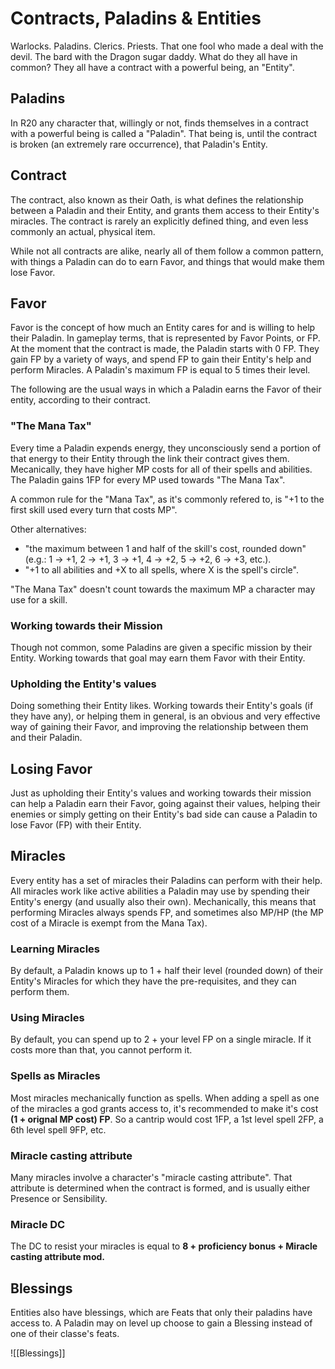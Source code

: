 # Contracts, Paladins & Entities

Warlocks. Paladins. Clerics. Priests. That one fool who made a deal with the devil. The bard with the Dragon sugar daddy. What do they all have in common? They all have a contract with a powerful being, an "Entity".

## Paladins

In R20 any character that, willingly or not, finds themselves in a contract with a powerful being is called a "Paladin". That being is, until the contract is broken (an extremely rare occurrence), that Paladin's Entity.

## Contract
The contract, also known as their Oath, is what defines the relationship between a Paladin and their Entity, and grants them access to their Entity's miracles. The contract is rarely an explicitly defined thing, and even less commonly an actual, physical item.

While not all contracts are alike, nearly all of them follow a common pattern, with things a Paladin can do to earn Favor, and things that would make them lose Favor.

## Favor
Favor is the concept of how much an Entity cares for and is willing to help their Paladin. In gameplay terms, that is represented by Favor Points, or FP. At the moment that the contract is made, the Paladin starts with 0 FP. They gain FP by a variety of ways, and spend FP to gain their Entity's help and perform Miracles. A Paladin's maximum FP is equal to 5 times their level.

The following are the usual ways in which a Paladin earns the Favor of their entity, according to their contract.

### "The Mana Tax"
Every time a Paladin expends energy, they unconsciously send a portion of that energy to their Entity through the link their contract gives them. Mecanically, they have higher MP costs for all of their spells and abilities. The Paladin gains 1FP for every MP used towards "The Mana Tax".

A common rule for the "Mana Tax", as it's commonly refered to, is "+1 to the first skill used every turn that costs MP".

Other alternatives:
- "the maximum between 1 and half of the skill's cost, rounded down" (e.g.: 1 -> +1, 2 -> +1, 3 -> +1, 4 -> +2, 5 -> +2, 6 -> +3, etc.). 
- "+1 to all abilities and +X to all spells, where X is the spell's circle".

"The Mana Tax" doesn't count towards the maximum MP a character may use for a skill.

### Working towards their Mission
Though not common, some Paladins are given a specific mission by their Entity. Working towards that goal may earn them Favor with their Entity.

### Upholding the Entity's values
Doing something their Entity likes. Working towards their Entity's goals (if they have any), or helping them in general, is an obvious and very effective way of gaining their Favor, and improving the relationship between them and their Paladin.

## Losing Favor
Just as upholding their Entity's values and working towards their mission can help a Paladin earn their Favor, going against their values, helping their enemies or simply getting on their Entity's bad side can cause a Paladin to lose Favor (FP) with their Entity.

## Miracles
Every entity has a set of miracles their Paladins can perform with their help. All miracles work like active abilities a Paladin may use by spending their Entity's energy (and usually also their own). Mechanically, this means that performing Miracles always spends FP, and sometimes also MP/HP (the MP cost of a Miracle is exempt from the Mana Tax).

### Learning Miracles
By default, a Paladin knows up to 1 + half their level (rounded down) of their Entity's Miracles for which they have the pre-requisites, and they can perform them.

### Using Miracles
By default, you can spend up to 2 + your level FP on a single miracle. If it costs more than that, you cannot perform it.

### Spells as Miracles
Most miracles mechanically function as spells. When adding a spell as one of the miracles a god grants access to, it's recommended to make it's cost **(1 + orignal MP cost) FP**. So a cantrip would cost 1FP, a 1st level spell 2FP, a 6th level spell 9FP, etc.

### Miracle casting attribute
Many miracles involve a character's "miracle casting attribute". That attribute is determined when the contract is formed, and is usually either Presence or Sensibility.

### Miracle DC
The DC to resist your miracles is equal to **8 + proficiency bonus + Miracle casting attribute mod.**

## Blessings
Entities also have blessings, which are Feats that only their paladins have access to. A Paladin may on level up choose to gain a Blessing instead of one of their classe's feats.

![[Blessings]]